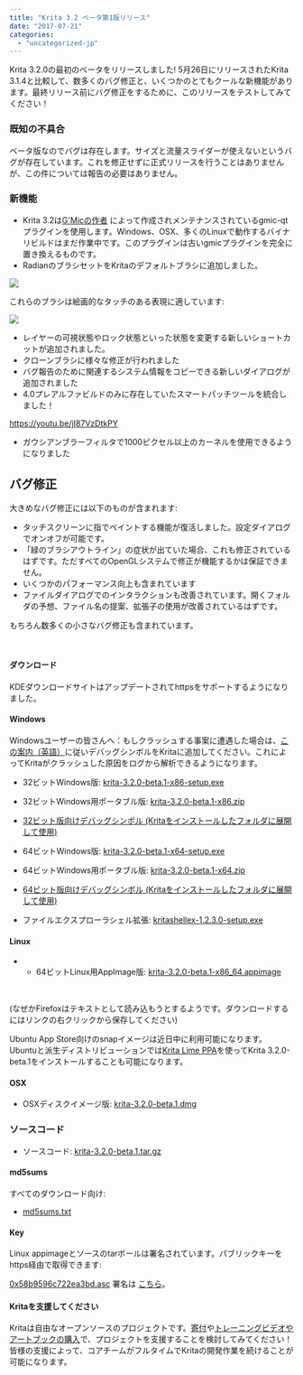 ```yaml
---
title: "Krita 3.2 ベータ第1版リリース"
date: "2017-07-21"
categories: 
  - "uncategorized-jp"
---
```


Krita 3.2.0の最初のベータをリリースしました! 5月26日にリリースされたKrita 3.1.4と比較して、数多くのバグ修正と、いくつかのとてもクールな新機能があります。最終リリース前にバグ修正をするために、このリリースをテストしてみてください！

### 既知の不具合

ベータ版なのでバグは存在します。サイズと流量スライダーが使えないというバグが存在しています。これを修正せずに正式リリースを行うことはありませんが、この件については報告の必要はありません。

### 新機能

- Krita 3.2は[G'Micの作者](http://gmic.eu/) によって作成されメンテナンスされているgmic-qtプラグインを使用します。Windows、OSX、多くのLinuxで動作するバイナリビルドはまだ作業中です。このプラグインは古いgmicプラグインを完全に置き換えるものです。
- RadianのブラシセットをKritaのデフォルトブラシに追加しました。

[![](/images/posts/2017/new_brushes-478x1024.jpg)](/images/posts/2017/new_brushes.jpg)

これらのブラシは絵画的なタッチのある表現に適しています:

[![](/images/posts/2017/kiki_with_new_brushes_by_rad.jpg)](/images/posts/2017/kiki_with_new_brushes_by_rad.jpg)

- レイヤーの可視状態やロック状態といった状態を変更する新しいショートカットが追加されました。
- クローンブラシに様々な修正が行われました
- バグ報告のために関連するシステム情報をコピーできる新しいダイアログが追加されました
- 4.0プレアルファビルドのみに存在していたスマートパッチツールを統合しました！

https://youtu.be/jI87VzDtkPY

- ガウシアンブラーフィルタで1000ピクセル以上のカーネルを使用できるようになりました

## バグ修正

大きめなバグ修正には以下のものが含まれます:

- タッチスクリーンに指でペイントする機能が復活しました。設定ダイアログでオンオフが可能です。
- 「緑のブラシアウトライン」の症状が出ていた場合、これも修正されているはずです。ただすべてのOpenGLシステムで修正が機能するかは保証できません。
- いくつかのパフォーマンス向上も含まれています
- ファイルダイアログでのインタラクションも改善されています。開くフォルダの予想、ファイル名の提案、拡張子の使用が改善されているはずです。

もちろん数多くの小さなバグ修正も含まれています。

 

#### ダウンロード

KDEダウンロードサイトはアップデートされてhttpsをサポートするようになりました。

#### Windows

Windowsユーザーの皆さんへ：もしクラッシュする事案に遭遇した場合は、[この案内（英語）](https://docs.krita.org/Dr._Mingw_debugger)に従いデバッグシンボルをKritaに追加してください。これによってKritaがクラッシュした原因をログから解析できるようになります。

- 32ビットWindows版: [krita-3.2.0-beta.1-x86-setup.exe](https://download.kde.org/unstable/krita/3.2.0-beta.1/krita-3.2.0-beta.1-x86-setup.exe)
- 32ビットWindows用ポータブル版: [krita-3.2.0-beta.1-x86.zip](https://download.kde.org/unstable/krita/3.2.0-beta.1/krita-3.2.0-beta.1-x86.zip)
- [32ビット版向けデバッグシンボル (Kritaをインストールしたフォルダに展開して使用)](https://download.kde.org/unstable/krita/3.2.0-beta.1/krita-3.2.0-beta.1-x86-dbg.zip)

- 64ビットWindows版: [krita-3.2.0-beta.1-x64-setup.exe](https://download.kde.org/unstable/krita/3.2.0-beta.1/krita-3.2.0-beta.1-x64-setup.exe)
- 64ビットWindows用ポータブル版: [krita-3.2.0-beta.1-x64.zip](https://download.kde.org/unstable/krita/3.2.0-beta.1/krita-3.2.0-beta.1-x64.zip)
- [64ビット版向けデバッグシンボル (Kritaをインストールしたフォルダに展開して使用)](https://download.kde.org/unstable/krita/3.2.0-beta.1/krita-3.2.0-beta.1-x64-dbg.zip)

- ファイルエクスプローラシェル拡張: [kritashellex-1.2.3.0-setup.exe](https://download.kde.org/unstable/krita/kritashellex-1.2.3.0-setup.exe)

#### Linux

- - 64ビットLinux用AppImage版: [krita-3.2.0-beta.1-x86\_64.appimage](https://download.kde.org/unstable/krita/3.2.0-beta.1/krita-3.2.0-beta.1-x86_64.appimage)

 

(なぜかFirefoxはテキストとして読み込もうとするようです。ダウンロードするにはリンクの右クリックから保存してください)

Ubuntu App Store向けのsnapイメージは近日中に利用可能になります。 Ubuntuと派生ディストリビューションでは[Krita Lime PPA](https://launchpad.net/~kritalime/+archive/ubuntu/ppa)を使ってKrita 3.2.0-beta.1をインストールすることも可能になります。

#### OSX

- OSXディスクイメージ版: [krita-3.2.0-beta.1.dmg](https://download.kde.org/unstable/krita/3.2.0-beta.1/krita-3.2.0-beta.1.dmg)

### ソースコード

- ソースコード: [krita-3.2.0-beta.1.tar.gz](https://download.kde.org/unstable/krita/3.2.0-beta.1/krita-3.2.0-beta.1.tar.gz)

#### md5sums

すべてのダウンロード向け:

- [md5sums.txt](https://download.kde.org/unstable/krita/3.2.0-beta.1/md5sums.txt)

#### Key

Linux appimageとソースのtarボールは署名されています。パブリックキーをhttps経由で取得できます:

[0x58b9596c722ea3bd.asc](https://share.kde.org/index.php/s/fJ99V5mZvuyD0z8) 署名は [こちら](http://download.kde.org/unstable/krita/3.2.0-beta.1/)。

#### Kritaを支援してください

Kritaは自由なオープンソースのプロジェクトです。[寄付](https://krita.org/jp/support-us-jp/donations-jp/)や[トレーニングビデオやアートブックの購入](https://krita.org/jp/support-us-jp/shop-jp/)で、プロジェクトを支援することを検討してみてください！皆様の支援によって、コアチームがフルタイムでKritaの開発作業を続けることが可能になります。
